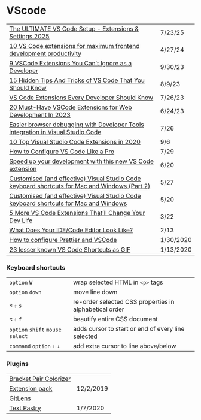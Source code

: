 # VScode

|                                                                                                                                                                                                                                 |           |
| ------------------------------------------------------------------------------------------------------------------------------------------------------------------------------------------------------------------------------- | --------- |
| [The ULTIMATE VS Code Setup - Extensions & Settings 2025](https://app.daily.dev/posts/the-ultimate-vs-code-setup---extensions-settings-2025-k9su1jdco)                                                                          | 7/23/25   |
| [10 VS Code extensions for maximum frontend development productivity](https://dev.to/oyegoke/10-vs-code-extensions-for-maximum-frontend-development-productivity-383h)                                                          | 4/27/24   |
| [9 VSCode Extensions You Can’t Ignore as a Developer](https://javascript.plainenglish.io/9-vscode-extensions-you-cant-ignore-as-a-developer-f5e39559e9a1)                                                                       | 9/30/23   |
| [15 Hidden Tips And Tricks of VS Code That You Should Know](https://stateful.com/blog/15-tips-and-tricks-of-vs-code?utm_campaign=Frontend%2BWeekly\&utm_medium=email\&utm_source=Frontend_Weekly_370)                           | 8/9/23    |
| [VS Code Extensions Every Developer Should Know](https://hackernoon.com/vs-code-extensions-every-developer-should-know?utm_campaign=Frontend%2BWeekly\&utm_medium=email\&utm_source=Frontend_Weekly_368)                        | 7/26/23   |
| [20 Must-Have VSCode Extensions for Web Development In 2023](https://javascript.plainenglish.io/20-must-have-vscode-extensions-for-web-development-in-2023-7bf1995c5ce5)                                                        | 6/24/23   |
| [Easier browser debugging with Developer Tools integration in Visual Studio Code](https://blogs.windows.com/msedgedev/2021/07/16/easier-debugging-developer-tools-in-visual-studio-code/)                                       | 7/26      |
| [10 Top Visual Studio Code Extensions in 2020](https://blog.bitsrc.io/top-10-visual-studio-extensions-in-2020-857ea6d692dd)                                                                                                     | 9/6       |
| [How to Configure VS Code Like a Pro](https://medium.com/better-programming/how-to-configure-vs-code-like-a-pro-782d2d718586)                                                                                                   | 7/29      |
| [Speed up your development with this new VS Code extension](https://dev.to/alex_barashkov/speed-up-your-development-with-this-new-vs-code-extension-5b3m?utm_source=digest_mailer\&utm_medium=email\&utm_campaign=digest_email) | 6/20      |
| [Customised (and effective) Visual Studio Code keyboard shortcuts for Mac and Windows (Part 2)](https://zellwk.com/blog/mac-and-windows-vscode-keybindings-2/?ck_subscriber_id=420572458)                                       | 5/27      |
| [Customised (and effective) Visual Studio Code keyboard shortcuts for Mac and Windows](https://zellwk.com/blog/mac-and-windows-vscode-keybindings/?ck_subscriber_id=420572458)                                                  | 5/20      |
| [5 More VS Code Extensions That’ll Change Your Dev Life](https://medium.com/better-programming/5-more-vs-code-extensions-thatll-change-your-dev-life-16da5d563dbc)                                                              | 3/22      |
| [What Does Your IDE/Code Editor Look Like?](https://dev.to/emmabostian/what-does-your-ide-code-editor-look-like-550e?utm_source=additional_box\&utm_medium=internal\&utm_campaign=regular\&booster_org=)                        | 2/13      |
| [How to configure Prettier and VSCode](https://glebbahmutov.com/blog/configure-prettier-in-vscode/)                                                                                                                             | 1/30/2020 |
| [23 lesser known VS Code Shortcuts as GIF](https://dev.to/devmount/23-lesser-known-vs-code-shortcuts-as-gif-80)                                                                                                                 | 1/13/2020 |

### Keyboard shortcuts

|                                 |                                                        |
| ------------------------------- | ------------------------------------------------------ |
| `option` `W`                    | wrap selected HTML in `<p>` tags                       |
| `option` `down`                 | move line down                                         |
| `⌥` `⇧` `s`                     | re-order selected CSS properties in alphabetical order |
| `⌥` `⇧` `f`                     | beautify entire CSS document                           |
| `option` `shift` `mouse select` | adds cursor to start or end of every line selected     |
| `command` `option` `↑` `↓`      | add extra cursor to line above/below                   |

### Plugins

|                                                                                                                          |           |
| ------------------------------------------------------------------------------------------------------------------------ | --------- |
| [Bracket Pair Colorizer](https://marketplace.visualstudio.com/items?itemName=CoenraadS.bracket-pair-colorizer-2)         |           |
| [Extension pack](https://marketplace.visualstudio.com/search?target=VSCode\&category=Extension%20Packs\&sortBy=Installs) | 12/2/2019 |
| [GitLens](https://marketplace.visualstudio.com/items?itemName=eamodio.gitlens)                                           |           |
| [Text Pastry](https://marketplace.visualstudio.com/items?itemName=jkjustjoshing.vscode-text-pastry)                      | 1/7/2020  |
